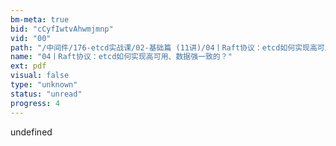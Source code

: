 ```yaml
---
bm-meta: true
bid: "cCyfIwtvAhwmjmnp"
vid: "00"
path: "/中间件/176-etcd实战课/02-基础篇 (11讲)/04丨Raft协议：etcd如何实现高可用、数据强一致的？.pdf"
name: "04丨Raft协议：etcd如何实现高可用、数据强一致的？"
ext: pdf
visual: false
type: "unknown"
status: "unread"
progress: 4
---
```

undefined